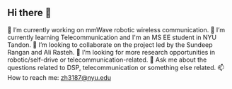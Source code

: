## Hi there 👋




🔭 I’m currently working on mmWave robotic wireless communication.
🌱 I’m currently learning Telecommunication and I'm an MS EE student in NYU Tandon.
👯 I’m looking to collaborate on the project led by the Sundeep Rangan and Ali Rasteh. 
🤔 I’m looking for more research opportunities in robotic/self-drive or telecommunication-related.
💬 Ask me about the questions related to DSP, telecommunication or something else related.
📫 How to reach me: zh3187@nyu.edu

